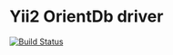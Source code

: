 Yii2 OrientDb driver
====================

[![Build Status](https://travis-ci.org/phantom-d/yii2-orientdb.svg?branch=master)](https://travis-ci.org/phantom-d/yii2-orientdb)
